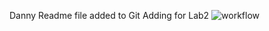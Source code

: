 Danny Readme file added to Git
Adding for Lab2
![workflow](https://github.com/<UserName>/<RepositoryName>/actions/workflows/main.yml/badge.svg)
